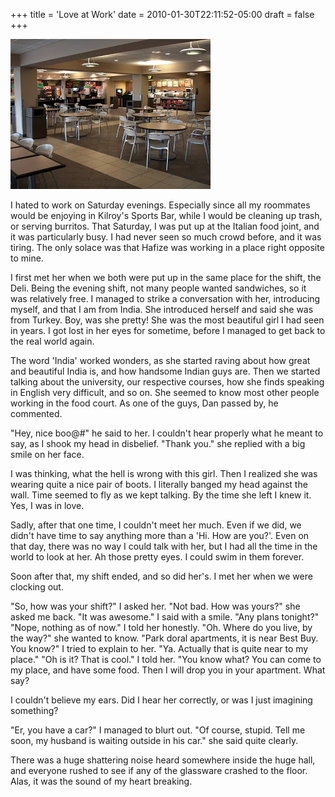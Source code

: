 +++
title = 'Love at Work'
date = 2010-01-30T22:11:52-05:00
draft = false
+++

![food-court](../../content/images/food-court.jpg)

I hated to work on Saturday evenings. Especially since all my roommates would be enjoying in Kilroy's Sports Bar, while I would be cleaning up trash, or serving burritos. That Saturday, I was put up at the Italian food joint, and it was particularly busy. I had never seen so much crowd before, and it was tiring. The only solace was that Hafize was working in a place right opposite to mine.

I first met her when we both were put up in the same place for the shift, the Deli. Being the evening shift, not many people wanted sandwiches, so it was relatively free. I managed to strike a conversation with her, introducing myself, and that I am from India. She introduced herself and said she was from Turkey. Boy, was she pretty! She was the most beautiful girl I had seen in years. I got lost in her eyes for sometime, before I managed to get back to the real world again.

The word 'India' worked wonders, as she started raving about how great and beautiful India is, and how handsome Indian guys are. Then we started talking about the university, our respective courses, how she finds speaking in English very difficult, and so on. She seemed to know most other people working in the food court. As one of the guys, Dan passed by, he commented.

"Hey, nice boo@#" he said to her. I couldn't hear properly what he meant to say, as I shook my head in disbelief.
"Thank you." she replied with a big smile on her face.

I was thinking, what the hell is wrong with this girl. Then I realized she was wearing quite a nice pair of boots. I literally banged my head against the wall. Time seemed to fly as we kept talking. By the time she left I knew it. Yes, I was in love.

Sadly, after that one time, I couldn't meet her much. Even if we did, we didn't have time to say anything more than a 'Hi. How are you?'. Even on that day, there was no way I could talk with her, but I had all the time in the world to look at her. Ah those pretty eyes. I could swim in them forever.

Soon after that, my shift ended, and so did her's. I met her when we were clocking out.

"So, how was your shift?" I asked her.
"Not bad. How was yours?" she asked me back.
"It was awesome." I said with a smile.
"Any plans tonight?"
"Nope, nothing as of now." I told her honestly.
"Oh. Where do you live, by the way?" she wanted to know.
"Park doral apartments, it is near Best Buy. You know?" I tried to explain to her.
"Ya. Actually that is quite near to my place."
"Oh is it? That is cool." I told her.
"You know what? You can come to my place, and have some food. Then I will drop you in your apartment. What say?

I couldn't believe my ears. Did I hear her correctly, or was I just imagining something?

"Er, you have a car?" I managed to blurt out.
"Of course, stupid. Tell me soon, my husband is waiting outside in his car." she said quite clearly.

There was a huge shattering noise heard somewhere inside the huge hall, and everyone rushed to see if any of the glassware crashed to the floor. Alas, it was the sound of my heart breaking.